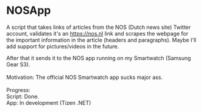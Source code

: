 # NOSApp

A script that takes links of articles from the NOS (Dutch news site) Twitter account, validates it's an https://nos.nl link and scrapes the webpage for the important information in the article (headers and paragraphs). Maybe I'll add support for pictures/videos in the future. 

After that it sends it to the NOS app running on my Smartwatch (Samsung Gear S3).\
\
Motivation: The official NOS Smartwatch app sucks major ass.\
\
Progress:\
Script: Done.\
App: In development (Tizen .NET)
